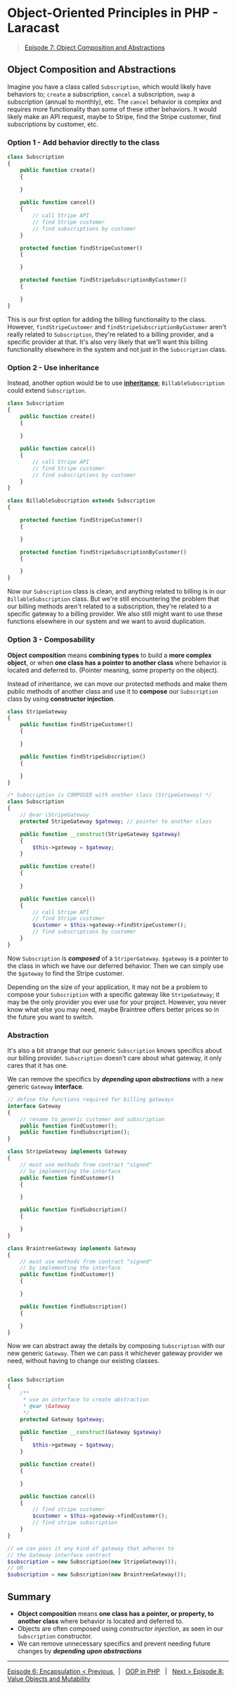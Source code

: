 # Object-Oriented Principles in PHP - Laracast
> [Episode 7: Object Composition and Abstractions](https://laracasts.com/series/object-oriented-principles-in-php/episodes/5)

## Object Composition and Abstractions

Imagine you have a class called `Subscription`, which would likely have behaviors to; `create` a subscription, `cancel` a subscription, `swap` a subscription (annual to monthly), etc. The `cancel` behavior is complex and requires more functionality than some of these other behaviors. It would likely make an API request, maybe to Stripe, find the Stripe customer, find subscriptions by customer, etc.

### Option 1 - Add behavior directly to the class

```php 
class Subscription
{
    public function create()
    {
        
    }

    public function cancel()
    {
        // call Stripe API
        // find Stripe customer
        // find subscriptions by customer 
    }

    protected function findStripeCustomer()
    {

    }

    protected function findStripeSubscriptionByCustomer()
    {

    }
}
```

This is our first option for adding the billing functionality to the class. However, `findStripeCustomer` and `findStripeSubscriptionByCustomer` aren't really related to `Subscription`, they're related to a billing provider, and a specific provider at that. It's also very likely that we'll want this billing functionality elsewhere in the system and not just in the `Subscription` class.

### Option 2 - Use inheritance

Instead, another option would be to use [**inheritance**](inheritance.md); `BillableSubscription` could extend `Subscription`.

```php 
class Subscription
{
    public function create()
    {
        
    }

    public function cancel()
    {
        // call Stripe API
        // find Stripe customer
        // find subscriptions by customer 
    }
}

class BillableSubscription extends Subscription
{

    protected function findStripeCustomer()
    {

    }

    protected function findStripeSubscriptionByCustomer()
    {

    }
}
```

Now our `Subscription` class is clean, and anything related to billing is in our `BillableSubscription` class. But we're still encountering the problem that our billing methods aren't related to a subscription, they're related to a specific gateway to a billing provider. We also still might want to use these functions elsewhere in our system and we want to avoid duplication.

### Option 3 - Composability

**Object composition** means **combining types** to build a **more complex object**, or when **one class has a pointer to another class** where behavior is located and deferred to. (Pointer meaning, some property on the object).

Instead of inheritance, we can move our protected methods and make them public methods of another class and use it to **compose** our `Subscription` class by using **constructor injection**.

```php 
class StripeGateway
{
    public function findStripeCustomer()
    {

    }

    public function findStripeSubscription()
    {

    }
}

/* Subscription is COMPOSED with another class (StripeGateway) */
class Subscription
{
    // @var \StripeGateway
    protected StripeGateway $gateway; // pointer to another class

    public function __construct(StripeGateway $gateway)
    {
        $this->gateway = $gateway;
    }

    public function create()
    {
        
    }

    public function cancel()
    {
        // call Stripe API
        // find Stripe customer
        $customer = $this->gateway->findStripeCustomer();
        // find subscriptions by customer 
    }
}
```

Now `Subscription` is ***composed*** of a `StriperGateway`. `$gateway` is a pointer to the class in which we have our deferred behavior. Then we can simply use the `$gateway` to find the Stripe customer.

Depending on the size of your application, it may not be a problem to compose your `Subscription` with a specific gateway like `StripeGateway`; it may be the only provider you ever use for your project. However, you never know what else you may need, maybe Braintree offers better prices so in the future you want to switch. 

### Abstraction

It's also a bit strange that our generic `Subscription` knows specifics about our billing provider. `Subscription` doesn't care about what gateway, it only cares that it has one.

We can remove the specifics by ***depending upon abstractions*** with a new generic `Gateway` **interface**.

```php 
// define the functions required for billing gateways
interface Gateway
{
    // rename to generic customer and subscription
    public function findCustomer();
    public function findSubscription();
}

class StripeGateway implements Gateway
{
    // must use methods from contract "signed" 
    // by implementing the interface
    public function findCustomer()
    {

    }

    public function findSubscription()
    {

    }
}

class BraintreeGateway implements Gateway
{
    // must use methods from contract "signed" 
    // by implementing the interface
    public function findCustomer()
    {

    }

    public function findSubscription()
    {

    }
}
```

Now we can abstract away the details by composing `Subscription` with our new generic `Gateway`. Then we can pass it whichever gateway provider we need, without having to change our existing classes.

```php

class Subscription
{
    /**
     * use an interface to create abstraction
     * @var \Gateway
     */
    protected Gateway $gateway;

    public function __construct(Gateway $gateway)
    {
        $this->gateway = $gateway;
    }

    public function create()
    {

    }

    public function cancel()
    {
        // find stripe customer
        $customer = $this->gateway->findCustomer();
        // find stripe subscription
    }
}

// we can pass it any kind of gateway that adheres to 
// the Gateway interface contract
$subscription = new Subscription(new StripeGateway());
// OR 
$subscription = new Subscription(new BraintreeGateway());
```

## Summary 

- **Object composition** means **one class has a pointer, or property, to another class** where behavior is located and deferred to.
- Objects are often composed using *constructor injection*, as seen in our `Subscription` constructor.
- We can remove unnecessary specifics and prevent needing future changes by ***depending upon abstractions***

---

[Episode 6: Encapsulation < Previous ](encapsulation.md) &nbsp; | &nbsp; [OOP in PHP](/oop/) &nbsp; | &nbsp; [Next > Episode 8: Value Objects and Mutability](valueobjects.md)
